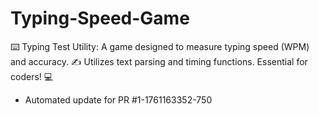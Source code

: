 # Typing-Speed-Game
⌨️ Typing Test Utility: A game designed to measure typing speed (WPM) and accuracy. ✍️ Utilizes text parsing and timing functions. Essential for coders! 💻


- Automated update for PR #1-1761163352-750
